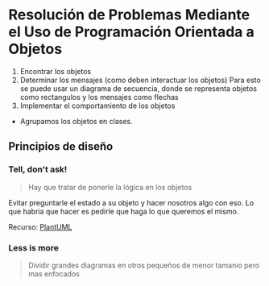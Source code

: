 
# Resolución de Problemas Mediante el Uso de Programación Orientada a Objetos
1. Encontrar los objetos
2. Determinar los mensajes (como deben interactuar los objetos)
	Para esto se puede usar un diagrama de secuencia, donde se representa objetos como rectangulos y los mensajes como flechas
3. Implementar el comportamiento de los objetos

- Agrupamos los objetos en clases.
## Principios de diseño
### Tell, don't ask!
> Hay que tratar de ponerle la lógica en los objetos

Evitar preguntarle el estado a su objeto y hacer nosotros algo con eso. Lo que habria que hacer es pedirle que haga lo que queremos el mismo.

Recurso: [PlantUML](https://plantuml.com/)

### Less is more
> Dividir grandes diagramas en otros pequeños de menor tamanio pero mas enfocados

